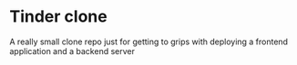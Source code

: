 # Tinder clone
A really small clone repo just for getting to grips with deploying a frontend application and a backend server
